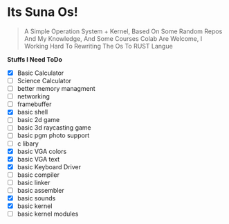 # Its Suna Os!
> A Simple Operation System + Kernel, Based On Some Random Repos And My Knowledge, And Some Courses
> Colab Are Welcome, I Working Hard To Rewriting The Os To RUST Langue

**Stuffs I Need ToDo**
- [x] Basic Calculator <br>
- [ ] Science Calculator <br>
- [ ] better memory managment <br>
- [ ] networking <br>
- [ ] framebuffer <br>
- [x] basic shell <br>
- [ ] basic 2d game<br>
- [ ] basic 3d raycasting game<br>
- [ ] basic pgm photo support<br>
- [ ] c libary <br>
- [x] basic VGA colors <br>
- [x] basic VGA text <br>
- [x] basic Keyboard Driver<br>
- [ ] basic compiler<br>
- [ ] basic linker<br>
- [ ] basic assembler<br>
- [x] basic sounds<br>
- [x] basic kernel<br>
- [ ] basic kernel modules<br>                                                                                                                             
